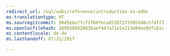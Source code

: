 ```yaml
---
redirect_url: /sql/odbc/reference/introduction-to-odbc
ms.translationtype: HT
ms.sourcegitcommit: 9045ebe77cf2f60fecad22672f3f055d8c5fdff2
ms.openlocfilehash: 2699300420836aef447a71e1e213e84ee8dfc61c
ms.contentlocale: de-de
ms.lasthandoff: 07/31/2017

---
```


